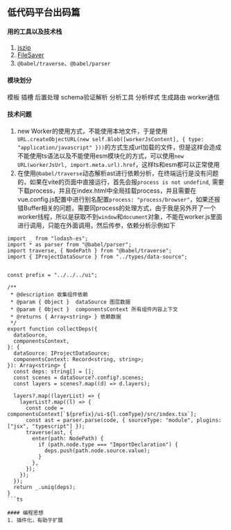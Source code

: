 ## 低代码平台出码篇

#### 用的工具以及技术栈
1. [jszip](https://github.com/Stuk/jszip)
2. [FileSaver](https://github.com/eligrey/FileSaver.js)
3. `@babel/traverse`、`@babel/parser`

#### 模块划分
模板
插槽
后置处理
schema验证解析
分析工具
分析样式
生成路由
worker通信

#### 技术问题
1. new Worker的使用方式，不能使用本地文件，于是使用`URL.createObjectURL(new self.Blob([workerJsContent], { type: "application/javascript" }))`的方式生成url加载的文件，但是这样会造成不能使用ts语法以及不能使用esm模块化的方式，可以使用`new URL(workerJsUrl, import.meta.url).href`，这样ts和esm都可以正常使用
2. 在使用`@babel/traverse`动态解析ast进行依赖分析，在终端运行是没有问题的，如果在vite的页面中直接运行，首先会报`process is not undefind`, 需要下载process，并且在index.html中全局挂载process，并且需要在vue.config.js配置中进行别名配置`process: "process/browser"`，如果还报错Buffer相关的问题，需要同process的处理方式，由于我是另外开了一个worker线程，所以是获取不到`window`和`document`对象，不能在worker.js里面进行调用，只能在外面调用，然后传参，依赖分析示例如下
```
import _ from "lodash-es";
import * as parser from "@babel/parser";
import traverse, { NodePath } from "@babel/traverse";
import { IProjectDataSource } from "../types/data-source";


const prefix = "../../../ui";

/**
 * @description 收集组件依赖
 * @param { Object }  dataSource 图层数据
 * @param { Object }  componentsContext 所有组件内容上下文
 * @returns { Array<string> } 依赖数据
 */
export function collectDeps({
  dataSource,
  componentsContext,
}: {
  dataSource: IProjectDataSource;
  componentsContext: Record<string, string>;
}): Array<string> {
  const deps: string[] = [];
  const scenes = dataSource?.config?.scenes;
  const layers = scenes?.map((d) => d.layers);

  layers?.map((layerList) => {
    layerList?.map((l) => {
      const code = componentsContext[`${prefix}/ui-${l.comType}/src/index.tsx`];
      const ast = parser.parse(code, { sourceType: "module", plugins: ["jsx", "typescript"] });
      traverse(ast, {
        enter(path: NodePath) {
          if (path.node.type === "ImportDeclaration") {
            deps.push(path.node.source.value);
          }
        },
      });
    });
  });
  return _.uniq(deps);
}
```ts

#### 编程思想
1. 插件化，有助于扩展